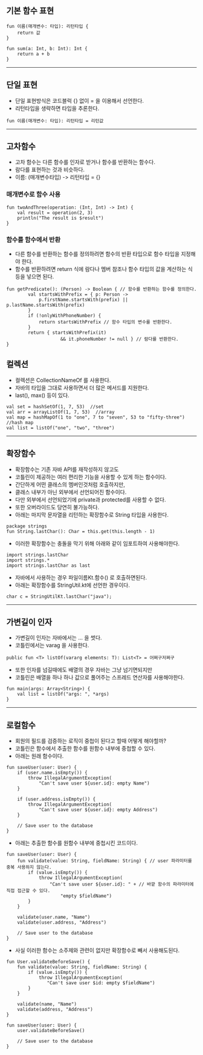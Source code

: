 ## 기본 함수 표현
```
fun 이름(매개변수: 타입): 리턴타입 {
    return 값
}

fun sum(a: Int, b: Int): Int {
    return a + b
}
```

---

## 단일 표현
* 단일 표현방식은 코드블럭 {} 없이 = 을 이용해서 선언한다.
* 리턴타입을 생략하면 타입을 추론한다.
```
fun 이름(매개변수: 타입): 리턴타입 = 리턴값
```

---

## 고차함수
* 고차 함수는 다른 함수를 인자로 받거나 함수를 반환하는 함수다.
* 람다를 표현하는 것과 비슷하다.
* 이름: (매개변수타입) -> 리턴타입 = {}
### 매개변수로 함수 사용
```
fun twoAndThree(operation: (Int, Int) -> Int) {
    val result = operation(2, 3)
    println("The result is $result")
}
```
### 함수를 함수에서 반환
* 다른 함수를 반환하는 함수를 정의하려면 함수의 반환 타입으로 함수 타입을 지정해야 한다.
* 함수를 반환하려면 return 식에 람다나 멤버 참조나 함수 타입의 값을 계산하는 식 등을 넣으면 된다.
```
fun getPredicate(): (Person) -> Boolean { // 함수를 반환하는 함수를 정의한다. 
        val startsWithPrefix = { p: Person ->
            p.firstName.startsWith(prefix) || p.lastName.startsWith(prefix)
        }
        if (!onlyWithPhoneNumber) {
            return startsWithPrefix // 함수 타입의 변수를 반환한다. 
        }
        return { startsWithPrefix(it)
                    && it.phoneNumber != null } // 람다를 반환한다. 
}
```

## 컬렉션
* 컬렉션은 CollectionNameOf 를 사용한다.
* 자바의 타입을 그대로 사용하면서 더 많은 메서드를 지원한다.
* last(), max() 등이 있다.
```
val set = hashSetOf(1, 7, 53)  //set
val arr = arrayListOf(1, 7, 53)  //array
val map = hashMapOf(1 to "one", 7 to "seven", 53 to "fifty-three")  //hash map
val list = listOf("one", "two", "three")
```

---

## 확장함수
* 확장함수는 기존 자바 API를 재작성하지 않고도 
* 코틀린이 제공하는 여러 편리한 기능을 사용할 수 있게 하는 함수이다.
* 간단하게 어떤 클래스의 멤버인것처럼 호출하지만,
* 클래스 내부가 아닌 외부에서 선언되어진 함수이다.
* 다만 외부에서 선언되었기에 private과 protected를 사용할 수 없다.
* 또한 오버라이드도 당연히 불가능하다.
* 아래는 마지막 문자열을 리턴하는 확장함수로 String 타입을 사용한다.
```
package strings
fun String.lastChar(): Char = this.get(this.length - 1)
```
* 이러한 확장함수는 충돌을 막기 위해 아래와 같이 임포트하여 사용해야한다.
```
import strings.lastChar
import strings.*
import strings.lastChar as last
```
* 자바에서 사용하는 경우 파일이름Kt.함수() 로 호출하면된다.
* 아래는 확장함수를 StringUtil.kt에 선언한 경우이다.
```
char c = StringUtilKt.lastChar("java");
```

---

## 가변길이 인자
* 가변길이 인자는 자바에서는 ... 을 썻다.
* 코틀린에서는 varag 을 사용한다.
```
public fun <T> listOf(vararg elements: T): List<T> = 어쩌구저쩌구
```
* 또한 인자를 넘길때에도 배열의 경우 자바는 그냥 넘기면되지만
* 코틀린은 배열을 하나 하나 값으로 풀어주는 스프레드 연산자를 사용해야한다.
```
fun main(args: Array<String>) {
    val list = listOf("args: ", *args)
}
```

---

## 로컬함수
* 회원의 필드를 검증하는 로직이 중첩이 된다고 할때 어떻게 해야할까?
* 코틀린은 함수에서 추출한 함수를 원함수 내부에 중첩할 수 있다.
* 아래는 원래 함수이다.
```
fun saveUser(user: User) {
    if (user.name.isEmpty()) {
        throw IllegalArgumentException(
            "Can't save user ${user.id}: empty Name")
    }

    if (user.address.isEmpty()) {
        throw IllegalArgumentException(
            "Can't save user ${user.id}: empty Address")
    }

    // Save user to the database
}
```
* 아래는 추출한 함수를 원함수 내부에 중첩시킨 코드이다.
```
fun saveUser(user: User) {
    fun validate(value: String, fieldName: String) { // user 파라미터를 중복 사용하지 않는다. 
        if (value.isEmpty()) {
            throw IllegalArgumentException(
                "Can't save user ${user.id}: " + // 바깥 함수의 파라미터에 직접 접근할 수 있다. 
                    "empty $fieldName")
        }
    }

    validate(user.name, "Name")
    validate(user.address, "Address")

    // Save user to the database
}
```
* 사실 이러한 함수는 소주제와 관련이 없지만 확장함수로 빼서 사용해도된다.
```
fun User.validateBeforeSave() {
    fun validate(value: String, fieldName: String) {
        if (value.isEmpty()) {
            throw IllegalArgumentException(
               "Can't save user $id: empty $fieldName")
        }
    }

    validate(name, "Name")
    validate(address, "Address")
}

fun saveUser(user: User) {
    user.validateBeforeSave()

    // Save user to the database
}
```
